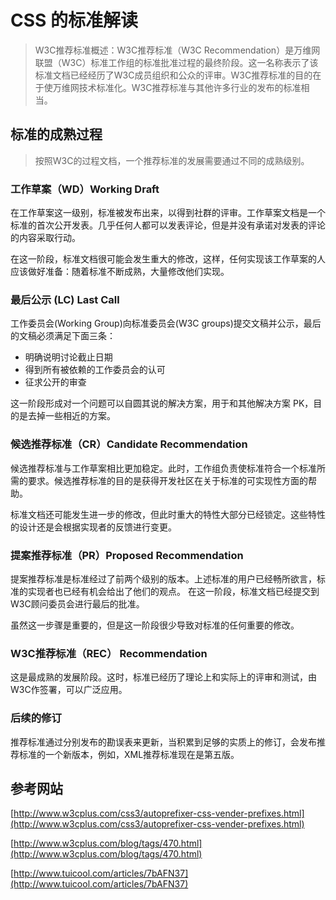 # CSS 的标准解读

> W3C推荐标准概述：W3C推荐标准（W3C Recommendation）是万维网联盟（W3C）标准工作组的标准批准过程的最终阶段。这一名称表示了该标准文档已经经历了W3C成员组织和公众的评审。W3C推荐标准的目的在于使万维网技术标准化。W3C推荐标准与其他许多行业的发布的标准相当。

## 标准的成熟过程

> 按照W3C的过程文档，一个推荐标准的发展需要通过不同的成熟级别。

### 工作草案（WD）Working Draft

在工作草案这一级别，标准被发布出来，以得到社群的评审。工作草案文档是一个标准的首次公开发表。几乎任何人都可以发表评论，但是并没有承诺对发表的评论的内容采取行动。

在这一阶段，标准文档很可能会发生重大的修改，这样，任何实现该工作草案的人应该做好准备：随着标准不断成熟，大量修改他们实现。

### 最后公示 (LC) Last Call

工作委员会(Working Group)向标准委员会(W3C groups)提交文稿并公示，最后的文稿必须满足下面三条：

- 明确说明讨论截止日期
- 得到所有被依赖的工作委员会的认可
- 征求公开的审查

这一阶段形成对一个问题可以自圆其说的解决方案，用于和其他解决方案 PK，目的是去掉一些相近的方案。

### 候选推荐标准（CR）Candidate Recommendation

候选推荐标准与工作草案相比更加稳定。此时，工作组负责使标准符合一个标准所需的要求。候选推荐标准的目的是获得开发社区在关于标准的可实现性方面的帮助。

标准文档还可能发生进一步的修改，但此时重大的特性大部分已经锁定。这些特性的设计还是会根据实现者的反馈进行变更。

### 提案推荐标准（PR）Proposed Recommendation

提案推荐标准是标准经过了前两个级别的版本。上述标准的用户已经畅所欲言，标准的实现者也已经有机会给出了他们的观点。 在这一阶段，标准文档已经提交到W3C顾问委员会进行最后的批准。

虽然这一步骤是重要的，但是这一阶段很少导致对标准的任何重要的修改。

### W3C推荐标准（REC）	Recommendation

这是最成熟的发展阶段。这时，标准已经历了理论上和实际上的评审和测试，由W3C作签署，可以广泛应用。

### 后续的修订

推荐标准通过分别发布的勘误表来更新，当积累到足够的实质上的修订，会发布推荐标准的一个新版本，例如，XML推荐标准现在是第五版。

## 参考网站

[http://www.w3cplus.com/css3/autoprefixer-css-vender-prefixes.html](http://www.w3cplus.com/css3/autoprefixer-css-vender-prefixes.html)

[http://www.w3cplus.com/blog/tags/470.html](http://www.w3cplus.com/blog/tags/470.html)

[http://www.tuicool.com/articles/7bAFN37](http://www.tuicool.com/articles/7bAFN37)
